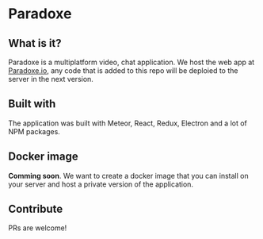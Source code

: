# Paradoxe

## What is it?

Paradoxe is a multiplatform video, chat application. We host the web app at [Paradoxe.io](https://paradoxe.io), any code that is added to this repo will be deploied to the server in the next version.

## Built with

The application was built with Meteor, React, Redux, Electron and a lot of NPM packages. 

## Docker image

**Comming soon**. We want to create a docker image that you can install on your server and host a private version of the application.

## Contribute

PRs are welcome!
